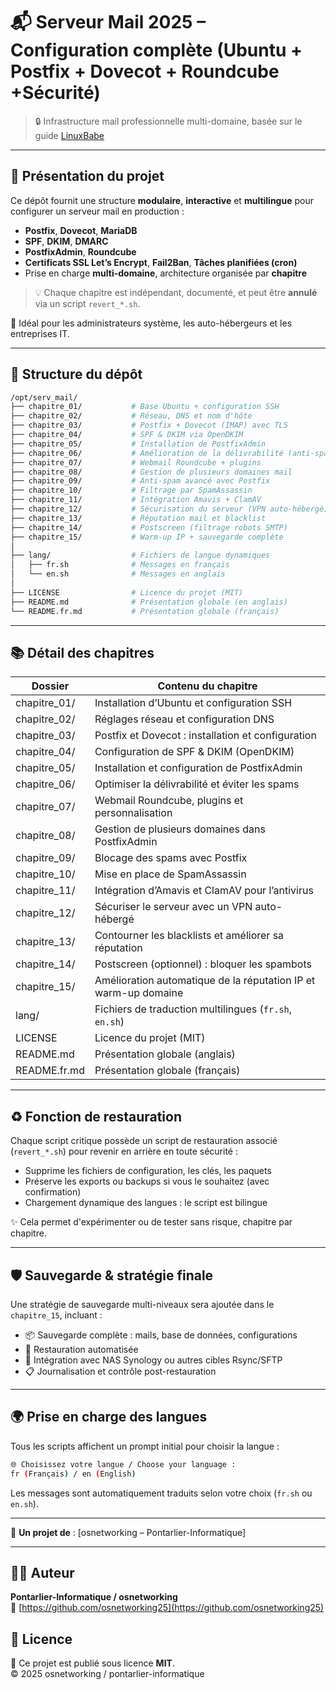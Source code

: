 # 📬 Serveur Mail 2025 – Configuration complète (Ubuntu + Postfix + Dovecot + Roundcube +Sécurité)

> 🔒 Infrastructure mail professionnelle multi-domaine, basée sur le guide [LinuxBabe](https://www.linuxbabe.com)

---

## 🔧 Présentation du projet

Ce dépôt fournit une structure **modulaire**, **interactive** et **multilingue** pour configurer un serveur mail en production :

- **Postfix**, **Dovecot**, **MariaDB**
- **SPF**, **DKIM**, **DMARC**
- **PostfixAdmin**, **Roundcube**
- **Certificats SSL Let’s Encrypt**, **Fail2Ban**, **Tâches planifiées (cron)**
- Prise en charge **multi-domaine**, architecture organisée par **chapitre**

> 💡 Chaque chapitre est indépendant, documenté, et peut être **annulé** via un script `revert_*.sh`.

🧰 Idéal pour les administrateurs système, les auto-hébergeurs et les entreprises IT.

---

## 📁 Structure du dépôt

```bash
/opt/serv_mail/
├── chapitre_01/           # Base Ubuntu + configuration SSH
├── chapitre_02/           # Réseau, DNS et nom d'hôte
├── chapitre_03/           # Postfix + Dovecot (IMAP) avec TLS
├── chapitre_04/           # SPF & DKIM via OpenDKIM
├── chapitre_05/           # Installation de PostfixAdmin
├── chapitre_06/           # Amélioration de la délivrabilité (anti-spam)
├── chapitre_07/           # Webmail Roundcube + plugins
├── chapitre_08/           # Gestion de plusieurs domaines mail
├── chapitre_09/           # Anti-spam avancé avec Postfix
├── chapitre_10/           # Filtrage par SpamAssassin
├── chapitre_11/           # Intégration Amavis + ClamAV
├── chapitre_12/           # Sécurisation du serveur (VPN auto-hébergé)
├── chapitre_13/           # Réputation mail et blacklist
├── chapitre_14/           # Postscreen (filtrage robots SMTP)
├── chapitre_15/           # Warm-up IP + sauvegarde complète
│
├── lang/                  # Fichiers de langue dynamiques
│   ├── fr.sh              # Messages en français
│   └── en.sh              # Messages en anglais
│
├── LICENSE                # Licence du projet (MIT)
├── README.md              # Présentation globale (en anglais)
└── README.fr.md           # Présentation globale (français)
```

---

## 📚 Détail des chapitres

| Dossier         | Contenu du chapitre                                               |
|----------------|--------------------------------------------------------------------|
| chapitre_01/   | Installation d’Ubuntu et configuration SSH                         |
| chapitre_02/   | Réglages réseau et configuration DNS                               |
| chapitre_03/   | Postfix et Dovecot : installation et configuration                 |
| chapitre_04/   | Configuration de SPF & DKIM (OpenDKIM)                             |
| chapitre_05/   | Installation et configuration de PostfixAdmin                      |
| chapitre_06/   | Optimiser la délivrabilité et éviter les spams                     |
| chapitre_07/   | Webmail Roundcube, plugins et personnalisation                     |
| chapitre_08/   | Gestion de plusieurs domaines dans PostfixAdmin                    |
| chapitre_09/   | Blocage des spams avec Postfix                                     |
| chapitre_10/   | Mise en place de SpamAssassin                                      |
| chapitre_11/   | Intégration d’Amavis et ClamAV pour l’antivirus                    |
| chapitre_12/   | Sécuriser le serveur avec un VPN auto-hébergé                      |
| chapitre_13/   | Contourner les blacklists et améliorer sa réputation               |
| chapitre_14/   | Postscreen (optionnel) : bloquer les spambots                      |
| chapitre_15/   | Amélioration automatique de la réputation IP et warm-up domaine    |
| lang/          | Fichiers de traduction multilingues (`fr.sh`, `en.sh`)             |
| LICENSE        | Licence du projet (MIT)                                            |
| README.md      | Présentation globale (anglais)                                     |
| README.fr.md   | Présentation globale (français)                                    |

---

## ♻️ Fonction de restauration

Chaque script critique possède un script de restauration associé (`revert_*.sh`) pour revenir en arrière en toute sécurité :

- Supprime les fichiers de configuration, les clés, les paquets
- Préserve les exports ou backups si vous le souhaitez (avec confirmation)
- Chargement dynamique des langues : le script est bilingue

✨ Cela permet d'expérimenter ou de tester sans risque, chapitre par chapitre.

---

## 🛡️ Sauvegarde & stratégie finale

Une stratégie de sauvegarde multi-niveaux sera ajoutée dans le `chapitre_15`, incluant :

- 📦 Sauvegarde complète : mails, base de données, configurations
- 🔄 Restauration automatisée
- 🔗 Intégration avec NAS Synology ou autres cibles Rsync/SFTP
- 📋 Journalisation et contrôle post-restauration

---

## 🌍 Prise en charge des langues

Tous les scripts affichent un prompt initial pour choisir la langue :

```bash
🌐 Choisissez votre langue / Choose your language :
fr (Français) / en (English)
```

Les messages sont automatiquement traduits selon votre choix (`fr.sh` ou `en.sh`).

---

🔐 **Un projet de** : [osnetworking – Pontarlier-Informatique]

---

## 🧑‍💻 Auteur

**Pontarlier-Informatique / osnetworking**  
🔗 [https://github.com/osnetworking25](https://github.com/osnetworking25)

## 🪪 Licence

📝 Ce projet est publié sous licence **MIT**.  
© 2025 osnetworking / pontarlier-informatique
